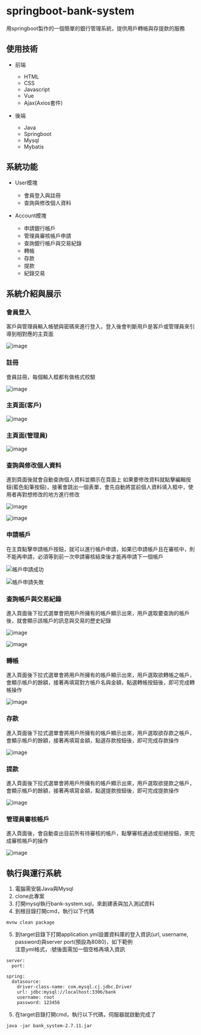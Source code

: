 # springboot-bank-system
用springboot製作的一個簡單的銀行管理系統，提供用戶轉帳與存提款的服務

## 使用技術
* 前端
  - HTML
  - CSS
  - Javascript
  - Vue
  - Ajax(Axios套件)

* 後端 
  - Java 
  - Springboot
  - Mysql
  - Mybatis

## 系統功能
* User模塊
  - 會員登入與註冊
  - 查詢與修改個人資料

* Account模塊
  - 申請銀行帳戶
  - 管理員審核帳戶申請
  - 查詢銀行帳戶與交易紀錄
  - 轉帳
  - 存款
  - 提款
  - 紀錄交易

## 系統介紹與展示

### 會員登入
客戶與管理員輸入帳號與密碼來進行登入，登入後會判斷用戶是客戶或管理員來引導到相對應的主頁面

![image](https://github.com/tonyaszx11/springboot-bank-system/assets/135413819/61350164-38f1-4fd9-b9ad-d439deb62fb3)

### 註冊
會員註冊，每個輸入框都有做格式校驗

![image](https://github.com/tonyaszx11/springboot-bank-system/assets/135413819/4fb2b1a9-1af8-47ee-ab17-b5aed7c17117)

### 主頁面(客戶)

![image](https://github.com/tonyaszx11/springboot-bank-system/assets/135413819/e75b6abf-310f-42f7-b4cc-2b0e60d5c3ae)

### 主頁面(管理員)

![image](https://github.com/tonyaszx11/springboot-bank-system/assets/135413819/4fbc2549-b3b7-4de8-bb6d-3cf2ea639852)

### 查詢與修改個人資料
進到頁面後就會自動查詢個人資料並顯示在頁面上
如果要修改資料就點擊編輯按鈕(藍色鉛筆按鈕)，接著會跳出一個表單，會先自動將當前個人資料填入框中，使用者再對想修改的地方進行修改

![image](https://github.com/tonyaszx11/springboot-bank-system/assets/135413819/2cb69333-75b7-4913-b12d-e432c9d56838)

![image](https://github.com/tonyaszx11/springboot-bank-system/assets/135413819/46f6eea8-0eac-40c4-b493-8b064c0186cc)

### 申請帳戶
在主頁點擊申請帳戶按鈕，就可以進行帳戶申請，如果已申請帳戶且在審核中，則不能再申請，必須等到前一次申請審核結束後才能再申請下一個帳戶

![帳戶申請成功 ](https://github.com/tonyaszx11/springboot-bank-system/assets/135413819/81e62dec-634f-4bb5-9937-f897e28c7c79)

![帳戶申請失敗](https://github.com/tonyaszx11/springboot-bank-system/assets/135413819/33ba5818-0d2a-4b4e-ae05-821503cd8ed5)

### 查詢帳戶與交易紀錄
進入頁面後下拉式選單會把用戶所擁有的帳戶顯示出來，用戶選取要查詢的帳戶後，就會顯示該帳戶的訊息與交易的歷史紀錄

![image](https://github.com/tonyaszx11/springboot-bank-system/assets/135413819/c1e20614-53e7-49a2-a443-52ccd9b96a9c)

![image](https://github.com/tonyaszx11/springboot-bank-system/assets/135413819/60dadc0e-8876-433d-83df-4e7ceb458cff)

### 轉帳
進入頁面後下拉式選單會將用戶所擁有的帳戶顯示出來，用戶選取欲轉帳之帳戶，會顯示帳戶的餘額，接著再填寫對方帳戶名與金額，點選轉帳按鈕後，即可完成轉帳操作

![image](https://github.com/tonyaszx11/springboot-bank-system/assets/135413819/b7c6a8df-04e3-4fd1-a105-d0d0c788e7e9)


### 存款
進入頁面後下拉式選單會將用戶所擁有的帳戶顯示出來，用戶選取欲存款之帳戶，會顯示帳戶的餘額，接著再填寫金額，點選存款按鈕後，即可完成存款操作

![image](https://github.com/tonyaszx11/springboot-bank-system/assets/135413819/0e9d0d29-64e3-46f5-85b0-36a8fcba0a06)


### 提款
進入頁面後下拉式選單會將用戶所擁有的帳戶顯示出來，用戶選取欲提款之帳戶，會顯示帳戶的餘額，接著再填寫金額，點選提款按鈕後，即可完成提款操作

![image](https://github.com/tonyaszx11/springboot-bank-system/assets/135413819/4770603c-3432-498b-a3de-985e2fcb9faa)


### 管理員審核帳戶
進入頁面後，會自動查出目前所有待審核的帳戶，點擊審核通過或拒絕按鈕，來完成審核帳戶的操作

![image](https://github.com/tonyaszx11/springboot-bank-system/assets/135413819/bfa87d2d-0dda-462f-b3f2-e15799bd8ae5)

## 執行與運行系統
1. 電腦需安裝Java與Mysql
2. clone此專案
3. 打開mysql執行bank-system.sql，來創建表與加入測試資料
4. 到根目錄打開cmd，執行以下代碼
```
mvnw clean package
```
5. 到target目錄下打開application.yml設置資料庫的登入資訊(url, username, password)與server port(預設為8080)，如下範例  
注意yml格式，:號後面需加一個空格再填入資訊
```
server:
  port: 

spring:
  datasource:
    driver-class-name: com.mysql.cj.jdbc.Driver
    url: jdbc:mysql://localhost:3306/bank
    username: root
    password: 123456
```
5. 在target目錄打開cmd，執行以下代碼，伺服器就啟動完成了
```
java -jar bank_system-2.7.11.jar
```
  

